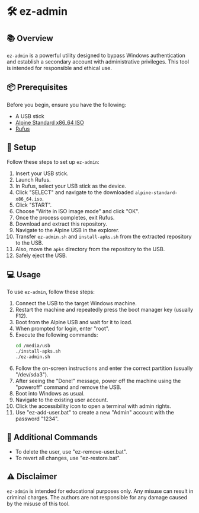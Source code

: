 # 🛠️ ez-admin

## 📚 Overview

`ez-admin` is a powerful utility designed to bypass Windows authentication and establish a secondary account with administrative privileges. This tool is intended for responsible and ethical use.

## 📦 Prerequisites

Before you begin, ensure you have the following:

- A USB stick
- [Alpine Standard x86_64 ISO](https://alpinelinux.org/downloads/)
- [Rufus](https://github.com/pbatard/rufus/releases/latest)

## 🚀 Setup

Follow these steps to set up `ez-admin`:

1. Insert your USB stick.
2. Launch Rufus.
3. In Rufus, select your USB stick as the device.
4. Click "SELECT" and navigate to the downloaded `alpine-standard-x86_64.iso`.
5. Click "START".
6. Choose "Write in ISO image mode" and click "OK".
7. Once the process completes, exit Rufus.
8. Download and extract this repository.
9. Navigate to the Alpine USB in the explorer.
10. Transfer `ez-admin.sh` and `install-apks.sh` from the extracted repository to the USB.
11. Also, move the `apks` directory from the repository to the USB.
12. Safely eject the USB.

## 💻 Usage

To use `ez-admin`, follow these steps:

1. Connect the USB to the target Windows machine.
2. Restart the machine and repeatedly press the boot manager key (usually F12).
3. Boot from the Alpine USB and wait for it to load.
4. When prompted for login, enter "root".
5. Execute the following commands:
    ```bash
    cd /media/usb
    ./install-apks.sh
    ./ez-admin.sh
    ```
6. Follow the on-screen instructions and enter the correct partition (usually "/dev/sda3").
7. After seeing the "Done!" message, power off the machine using the "poweroff" command and remove the USB.
8. Boot into Windows as usual.
9. Navigate to the existing user account.
10. Click the accessibility icon to open a terminal with admin rights.
11. Use "ez-add-user.bat" to create a new "Admin" account with the password "1234".

## 🧹 Additional Commands

- To delete the user, use "ez-remove-user.bat".
- To revert all changes, use "ez-restore.bat".

## ⚠️ Disclaimer

`ez-admin` is intended for educational purposes only. Any misuse can result in criminal charges. The authors are not responsible for any damage caused by the misuse of this tool.

